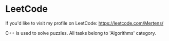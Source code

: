 # LeetCode
If you'd like to visit my profile on LeetCode: https://leetcode.com/Mertens/

C++ is used to solve puzzles. All tasks belong to 'Algorithms' category. 
